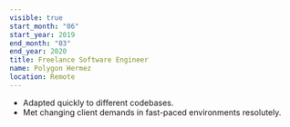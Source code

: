 ```yaml
---
visible: true
start_month: "06"
start_year: 2019
end_month: "03"
end_year: 2020
title: Freelance Software Engineer
name: Polygon Hermez
location: Remote
---
```

- Adapted quickly to different codebases.
- Met changing client demands in fast-paced environments resolutely.